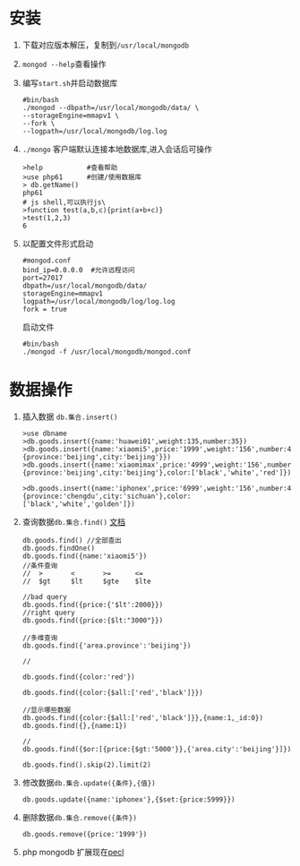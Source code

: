 # 安装
1. 下载对应版本解压，复制到`/usr/local/mongodb`
2. `mongod --help`查看操作
3. 编写`start.sh`并启动数据库
    ```
    #bin/bash
    ./mongod --dbpath=/usr/local/mongodb/data/ \
    --storageEngine=mmapv1 \
    --fork \
    --logpath=/usr/local/mongodb/log.log
    ```
4. `./mongo` 客户端默认连接本地数据库,进入会话后可操作
    ```
    >help           #查看帮助
    >use php61      #创建/使用数据库
    > db.getName()
    php61
    # js shell,可以执行js\
    >function test(a,b,c){print(a+b+c)}
    >test(1,2,3)
    6
    ```

5. 以配置文件形式启动
    ```
    #mongod.conf
    bind_ip=0.0.0.0  #允许远程访问
    port=27017
    dbpath=/usr/local/mongodb/data/
    storageEngine=mmapv1
    logpath=/usr/local/mongodb/log/log.log
    fork = true
    ```
    启动文件
    ```
    #bin/bash
    ./mongod -f /usr/local/mongodb/mongod.conf
    ```

# 数据操作
1. 插入数据 `db.集合.insert()`
    ```
    >use dbname
    >db.goods.insert({name:'huawei01',weight:135,number:35})
    >db.goods.insert({name:'xiaomi5',price:'1999',weight:'156',number:45,area:{province:'beijing',city:'beijing'}})
    >db.goods.insert({name:'xiaomimax',price:'4999',weight:'156',number:45,area:{province:'beijing',city:'beijing'},color:['black','white','red']})

    >db.goods.insert({name:'iphonex',price:'6999',weight:'156',number:45,area:{province:'chengdu',city:'sichuan'},color:['black','white','golden']})
    ```

2. 查询数据`db.集合.find()` [文档](https://docs.mongodb.com/manual/reference/operator/query/)
    ```
    db.goods.find() //全部查出
    db.goods.findOne()
    db.goods.find({name:'xiaomi5'})
    //条件查询
    //  >       <       >=      <=
    //  $gt     $lt     $gte    $lte

    //bad query
    db.goods.find({price:{'$lt':2000}})
    //right query
    db.goods.find({price:{$lt:"3000"}})

    //多维查询
    db.goods.find({'area.province':'beijing'})

    //

    db.goods.find({color:'red'})

    db.goods.find({color:{$all:['red','black']}})

    //显示哪些数据
    db.goods.find({color:{$all:['red','black']}},{name:1,_id:0})
    db.goods.find({},{name:1})

    //
    db.goods.find({$or:[{price:{$gt:'5000'}},{'area.city':'beijing'}]})

    db.goods.find().skip(2).limit(2)
    ```

3. 修改数据`db.集合.update({条件},{值})`
    ```
    db.goods.update({name:'iphonex'},{$set:{price:5999}})
    ```

4. 删除数据`db.集合.remove({条件})`
    ```
    db.goods.remove({price:'1999'})
    ```

5. php mongodb 扩展现在[pecl](http://pecl.php.net/)

